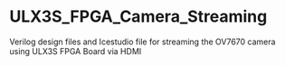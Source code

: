 # ULX3S_FPGA_Camera_Streaming
Verilog design files and Icestudio file for streaming the OV7670 camera using ULX3S FPGA Board via HDMI
